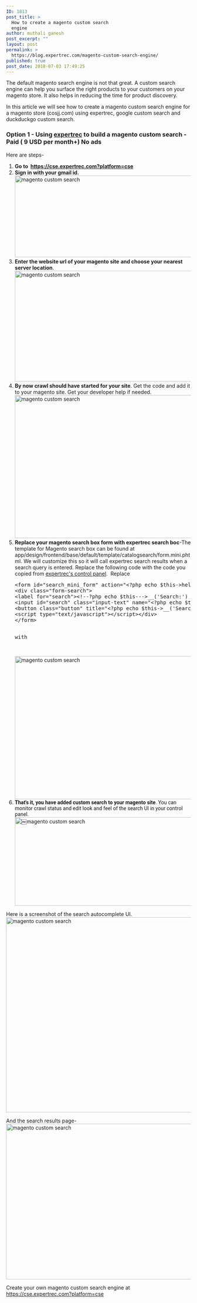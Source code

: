 ```yaml
---
ID: 1813
post_title: >
  How to create a magento custom search
  engine
author: muthali ganesh
post_excerpt: ""
layout: post
permalink: >
  https://blog.expertrec.com/magento-custom-search-engine/
published: true
post_date: 2018-07-03 17:49:25
---
```

The default magento search engine is not that great. A custom search engine can help you surface the right products to your customers on your magento store. It also helps in reducing the time for product discovery.

In this article we will see how to create a magento custom search engine for a magento store (cosjj.com) using expertrec, google custom search and duckduckgo custom search.
<h3><strong>Option 1 - Using <a href="https://cse.expertrec.com?platform=cse" target="_blank" rel="noopener">expertrec</a> to build a magento custom search - Paid ( 9 USD per month+) No ads</strong></h3>
Here are steps-
<ol>
 	<li><strong>Go to  <a href="https://cse.expertrec.com?platform=cse" target="_blank" rel="noopener">https://cse.expertrec.com?platform=cse</a> </strong></li>
 	<li><strong>Sign in with your gmail id.</strong><img src="https://blog.expertrec.com/wp-content/uploads/2018/07/mixmax1-1.png" alt="magento custom search" width="566" height="222" class="wp-image-1815 aligncenter" /></li>
 	<li><strong>Enter the website url of your magento site</strong> <strong>and choose your nearest server location</strong>.<img src="https://blog.expertrec.com/wp-content/uploads/2018/07/mixmax2-1.png" alt="magento custom search" width="565" height="301" class="aligncenter wp-image-1816" /></li>
 	<li><strong>By now crawl should have started for your site</strong>. Get the code and add it to your magento site. Get your developer help if needed. <img src="https://blog.expertrec.com/wp-content/uploads/2018/07/magento-custom-search-code.png" alt="magento custom search " width="520" height="389" class="aligncenter wp-image-1823" /></li>
 	<li><strong>Replace your magento search box form with expertrec search boc</strong>-<span><span>The template for Magento search box can be found at app/design/frontend/base/default/template/catalogsearch/form.mini.phtml. We will customize this so it will call expertrec search results when a search query is entered. Replace the following code with the code you copied from <a href="https://cse.expertrec.com?platform=cse" target="_blank" rel="noopener">expertrec's control panel</a>.  </span></span><span><span>Replace</span></span>
<pre>&lt;form id="search_mini_form" action="&lt;?php echo $this-&gt;helper('catalogsearch')-&gt;getResultUrl() ?&gt;" method="get"&gt;
&lt;div class="form-search"&gt;
&lt;label for="search"&gt;&lt;!--?php echo $this---&gt;__('Search:') ?&gt;&lt;/label&gt;
&lt;input id="search" class="input-text" name="&lt;?php echo $this-&gt;helper('catalogsearch')-&gt;getQueryParamName() ?&gt;" type="text" value="&lt;?php echo $this-&gt;helper('catalogsearch')-&gt;getEscapedQueryText() ?&gt;"&gt;
&lt;button class="button" title="&lt;?php echo $this-&gt;__('Search') ?&gt;"&gt;&lt;span&gt;&lt;span&gt;&lt;!--?php echo $this---&gt;__('Search') ?&gt;&lt;/span&gt;&lt;/span&gt;&lt;/button&gt;
&lt;script type="text/javascript"&gt;&lt;/script&gt;&lt;/div&gt;
&lt;/form&gt;

with 

</pre>
<div class="line number1 index0 alt2"><strong style="font-family: Roboto, Helvetica, Arial, sans-serif;"></strong></div>
<img src="https://blog.expertrec.com/wp-content/uploads/2018/07/magento-custom-search-code.png" alt="magento custom search " width="520" height="389" class="aligncenter wp-image-1823" /></li>
 	<li>
<div class="line number1 index0 alt2"><strong style="font-family: Roboto, Helvetica, Arial, sans-serif;">That's it, you have added custom search to your magento site</strong><span style="font-family: Roboto, Helvetica, Arial, sans-serif;">. You can monitor crawl status and edit look and feel of the search UI in your control panel.</span>
<img src="https://blog.expertrec.com/wp-content/uploads/2018/07/mixmax-dashboard.png" alt="￼magento custom search" width="594" height="241" class="aligncenter wp-image-1819" /></div></li>
</ol>
Here is a screenshot of the search autocomplete UI.<img src="https://blog.expertrec.com/wp-content/uploads/2018/07/avengers-1.png" alt="magento custom search" width="592" height="531" class="aligncenter wp-image-1818 size-full" />

And the search results page-<img src="https://blog.expertrec.com/wp-content/uploads/2018/07/avengers-listing.png" alt="magento custom search" width="601" height="423" class="aligncenter wp-image-1820" />

Create your own magento custom search engine at <a href="https://cse.expertrec.com?platform=cse" target="_blank" rel="noopener">https://cse.expertrec.com?platform=cse</a>